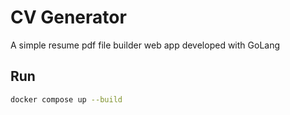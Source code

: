 # CV Generator
A simple resume pdf file builder web app developed with GoLang

## Run
```bash
docker compose up --build